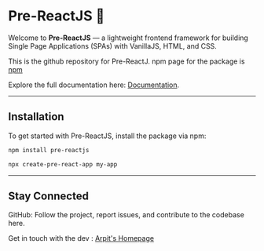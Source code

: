 # Pre-ReactJS 🚀

Welcome to **Pre-ReactJS** — a lightweight frontend framework for building Single Page Applications (SPAs) with VanillaJS, HTML, and CSS.

This is the github repository for Pre-ReactJ. npm page for the package is [npm](https://www.npmjs.com/package/pre-reactjs)

Explore the full documentation here: [Documentation](https://pre-reactjs-docs.vercel.app/).

---

## Installation

To get started with Pre-ReactJS, install the package via npm:

```bash
npm install pre-reactjs
```
```bash
npx create-pre-react-app my-app
```
---

## Stay Connected
GitHub: Follow the project, report issues, and contribute to the codebase here.

Get in touch with the dev : [Arpit's Homepage](https://arpitverma.vercel.app/)
